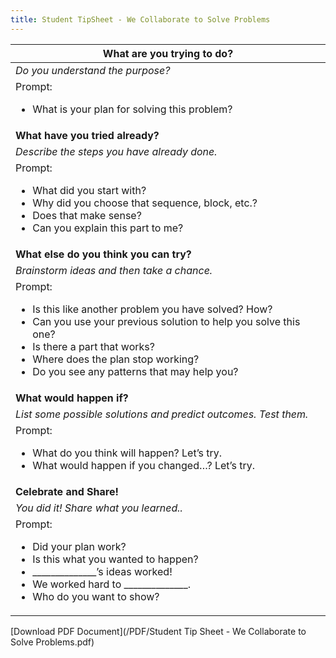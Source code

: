 ```yaml
---
title: Student TipSheet - We Collaborate to Solve Problems
---
```



|**What are you trying to do?**|
|-----|
|*Do you understand the purpose?*|
|Prompt: <ul><li>What is your plan for solving this problem?</li></ul>|
|**What have you tried already?**|
|*Describe the steps you have already done.*|
|Prompt: <ul><li>What did you start with?</li><li>Why did you choose that sequence, block, etc.?</li><li>Does that make sense?</li><li>Can you explain this part to me?</li></ul>|
|**What else do you think you can try?**|
|*Brainstorm ideas and then take a chance.*|
|Prompt: <ul><li>Is this like another problem you have solved? How?</li><li>Can you use your previous solution to help you solve this one?</li><li>Is there a part that works?</li><li>Where does the plan stop working?</li><li>Do you see any patterns that may help you?</li></ul>|
|**What would happen if?**|
|*List some possible solutions and predict outcomes. Test them.*|
|Prompt: <ul><li>What do you think will happen? Let’s try.</li><li>What would happen if you changed…? Let’s try.</li></ul>|
|**Celebrate and Share!**|
|*You did it! Share what you learned..*|
|Prompt: <ul><li>Did your plan work?</li><li>Is this what you wanted to happen?</li><li>______________’s ideas worked!</li><li>We worked hard to ______________.</li><li>Who do you want to show?</li></ul>|


[Download PDF Document](/PDF/Student Tip Sheet - We Collaborate to Solve Problems.pdf)
